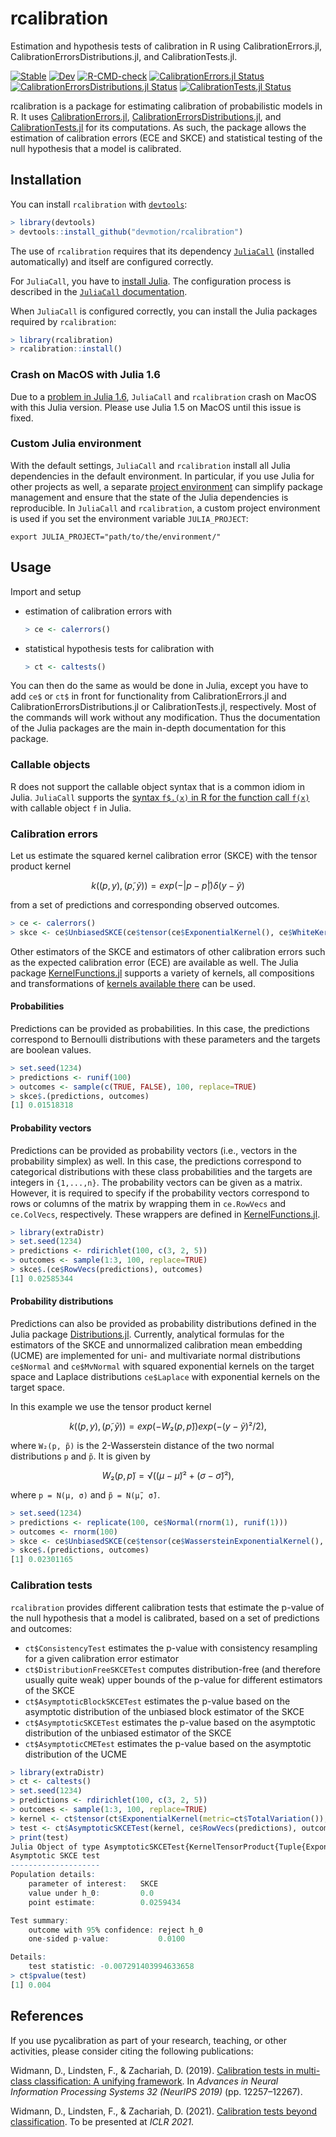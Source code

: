 # rcalibration

Estimation and hypothesis tests of calibration in R using CalibrationErrors.jl,
CalibrationErrorsDistributions.jl, and CalibrationTests.jl.

[![Stable](https://img.shields.io/badge/Julia%20docs-stable-blue.svg)](https://devmotion.github.io/CalibrationErrors.jl/stable)
[![Dev](https://img.shields.io/badge/Julia%20docs-dev-blue.svg)](https://devmotion.github.io/CalibrationErrors.jl/dev)
[![R-CMD-check](https://github.com/devmotion/rcalibration/workflows/R-CMD-check/badge.svg?branch=main)](https://github.com/devmotion/rcalibration/actions?query=workflow%3AR-CMD-check+branch%3Amain)
[![CalibrationErrors.jl Status](https://img.shields.io/github/workflow/status/devmotion/CalibrationErrors.jl/CI/main?label=CalibrationErrors.jl)](https://github.com/devmotion/CalibrationErrors.jl/actions?query=workflow%3ACI+branch%3Amain)
[![CalibrationErrorsDistributions.jl Status](https://img.shields.io/github/workflow/status/devmotion/CalibrationErrorsDistributions.jl/CI/main?label=CalibrationErrorsDistributions.jl)](https://github.com/devmotion/CalibrationErrorsDistributions.jl/actions?query=workflow%3ACI+branch%3Amain)
[![CalibrationTests.jl Status](https://img.shields.io/github/workflow/status/devmotion/CalibrationTests.jl/CI/main?label=CalibrationTests.jl)](https://github.com/devmotion/CalibrationTests.jl/actions?query=workflow%3ACI+branch%3Amain)

rcalibration is a package for estimating calibration of probabilistic models in R.
It uses [CalibrationErrors.jl](https://github.com/devmotion/CalibrationErrors.jl),
[CalibrationErrorsDistributions.jl](https://github.com/devmotion/CalibrationErrorsDistributions.jl),
and [CalibrationTests.jl](https://github.com/devmotion/CalibrationTests.jl) for its
computations. As such, the package allows the estimation of calibration errors (ECE and
SKCE) and statistical testing of the null hypothesis that a model is calibrated.

## Installation

You can install `rcalibration` with [`devtools`](https://devtools.r-lib.org/):

```R
> library(devtools)
> devtools::install_github("devmotion/rcalibration")
```

The use of `rcalibration` requires that its dependency
[`JuliaCall`](https://github.com/Non-Contradiction/JuliaCall) (installed automatically)
and itself are configured correctly.

For `JuliaCall`, you have to
[install Julia](https://github.com/Non-Contradiction/JuliaCall#installation).
The configuration process is described in the
[`JuliaCall` documentation](https://non-contradiction.github.io/JuliaCall/index.html).

When `JuliaCall` is configured correctly, you can install the Julia packages required by
`rcalibration`:

```R
> library(rcalibration)
> rcalibration::install()
```

### Crash on MacOS with Julia 1.6

Due to a [problem in Julia 1.6](https://github.com/JuliaLang/julia/issues/40246), `JuliaCall`
and `rcalibration` crash on MacOS with this Julia version. Please use Julia 1.5 on MacOS
until this issue is fixed.

### Custom Julia environment

With the default settings, `JuliaCall` and `rcalibration` install all Julia dependencies
in the default environment. In particular, if you use Julia for other projects as well,
a separate [project environment](https://pkgdocs.julialang.org/v1/environments/) can
simplify package management and ensure that the state of the Julia dependencies is
reproducible. In `JuliaCall` and `rcalibration`, a custom project environment is used if
you set the environment variable `JULIA_PROJECT`:

```shell
export JULIA_PROJECT="path/to/the/environment/"
```

## Usage

Import and setup

- estimation of calibration errors with
  ```R
  > ce <- calerrors()
  ```
- statistical hypothesis tests for calibration with
  ```R
  > ct <- caltests()
  ```

You can then do the same as would be done in Julia, except you have to add
`ce$` or `ct$` in front for functionality
from CalibrationErrors.jl and CalibrationErrorsDistributions.jl or
CalibrationTests.jl, respectively. Most of the commands will work without
any modification. Thus the documentation of the Julia packages are the main
in-depth documentation for this package.

### Callable objects

R does not support the callable object syntax that is a common idiom in Julia.
`JuliaCall` supports the
[syntax `f$.(x)` in R for the function call `f(x)`](https://github.com/Non-Contradiction/JuliaCall/pull/118#issuecomment-534203455)
with callable object `f` in Julia.

### Calibration errors

Let us estimate the squared kernel calibration error (SKCE) with the tensor
product kernel
```math
k((p, y), (p̃, ỹ)) = exp(-|p - p̃|) δ(y - ỹ)
```
from a set of predictions and corresponding observed outcomes.

```R
> ce <- calerrors()
> skce <- ce$UnbiasedSKCE(ce$tensor(ce$ExponentialKernel(), ce$WhiteKernel()))
```

Other estimators of the SKCE and estimators of other calibration errors such
as the expected calibration error (ECE) are available as well. The Julia package
[KernelFunctions.jl](https://github.com/JuliaGaussianProcesses/KernelFunctions.jl)
supports a variety of kernels, all compositions and transformations of
[kernels available there](https://juliagaussianprocesses.github.io/KernelFunctions.jl/stable/kernels/)
can be used.

#### Probabilities

Predictions can be provided as probabilities. In this case, the
predictions correspond to Bernoulli distributions with these parameters and the
targets are boolean values.

```R
> set.seed(1234)
> predictions <- runif(100)
> outcomes <- sample(c(TRUE, FALSE), 100, replace=TRUE)
> skce$.(predictions, outcomes)
[1] 0.01518318
```

#### Probability vectors

Predictions can be provided as probability vectors (i.e., vectors in the probability
simplex) as well. In this case, the predictions correspond to categorical
distributions with these class probabilities and the targets are integers in `{1,...,n}`.
The probability vectors can be given as a matrix. However, it is
required to specify if the probability vectors correspond to rows or columns of the matrix
by wrapping them in `ce.RowVecs` and `ce.ColVecs`, respectively. These wrappers are defined
in [KernelFunctions.jl](https://github.com/JuliaGaussianProcesses/KernelFunctions.jl).

```R
> library(extraDistr)
> set.seed(1234)
> predictions <- rdirichlet(100, c(3, 2, 5))
> outcomes <- sample(1:3, 100, replace=TRUE)
> skce$.(ce$RowVecs(predictions), outcomes)
[1] 0.02585344
```

#### Probability distributions

Predictions can also be provided as probability distributions defined in the
Julia package [Distributions.jl](https://github.com/JuliaStats/Distributions.jl). Currently,
analytical formulas for the estimators of the SKCE and unnormalized calibration mean embedding
(UCME) are implemented for uni- and multivariate normal distributions `ce$Normal` and
`ce$MvNormal` with squared exponential kernels on the target space and Laplace distributions
`ce$Laplace` with exponential kernels on the target space.

In this example we use the tensor product kernel
```math
k((p, y), (p̃, ỹ)) = exp(-W₂(p, p̃)) exp(-(y - ỹ)²/2),
```
where `W₂(p, p̃)` is the 2-Wasserstein distance of the two normal distributions `p` and `p̃`.
It is given by
```math
W₂(p, p̃) = √((μ - μ̃)² + (σ - σ̃)²),
```
where `p = N(μ, σ)` and `p̃ = N(μ̃, σ̃)`.

```R
> set.seed(1234)
> predictions <- replicate(100, ce$Normal(rnorm(1), runif(1)))
> outcomes <- rnorm(100)
> skce <- ce$UnbiasedSKCE(ce$tensor(ce$WassersteinExponentialKernel(), ce$SqExponentialKernel()))
> skce$.(predictions, outcomes)
[1] 0.02301165
```

### Calibration tests

`rcalibration` provides different calibration tests that estimate the p-value of the null hypothesis
that a model is calibrated, based on a set of predictions and outcomes:
- `ct$ConsistencyTest` estimates the p-value with consistency resampling for a given calibration error estimator
- `ct$DistributionFreeSKCETest` computes distribution-free (and therefore usually quite weak) upper bounds of the p-value for different estimators of the SKCE
- `ct$AsymptoticBlockSKCETest` estimates the p-value based on the asymptotic distribution of the unbiased block estimator of the SKCE
- `ct$AsymptoticSKCETest` estimates the p-value based on the asymptotic distribution of the unbiased estimator of the SKCE
- `ct$AsymptoticCMETest` estimates the p-value based on the asymptotic distribution of the UCME

```R
> library(extraDistr)
> ct <- caltests()
> set.seed(1234)
> predictions <- rdirichlet(100, c(3, 2, 5))
> outcomes <- sample(1:3, 100, replace=TRUE)
> kernel <- ct$tensor(ct$ExponentialKernel(metric=ct$TotalVariation()), ct$WhiteKernel())
> test <- ct$AsymptoticSKCETest(kernel, ce$RowVecs(predictions), outcomes)
> print(test)
Julia Object of type AsymptoticSKCETest{KernelTensorProduct{Tuple{ExponentialKernel{TotalVariation}, WhiteKernel}}, Float64, Float64, Matrix{Float64}}.
Asymptotic SKCE test
--------------------
Population details:
    parameter of interest:   SKCE
    value under h_0:         0.0
    point estimate:          0.0259434

Test summary:
    outcome with 95% confidence: reject h_0
    one-sided p-value:           0.0100

Details:
    test statistic: -0.007291403994633658
> ct$pvalue(test)
[1] 0.004
```

## References

If you use pycalibration as part of your research, teaching, or other activities,
please consider citing the following publications:

Widmann, D., Lindsten, F., & Zachariah, D. (2019). [Calibration tests in multi-class
classification: A unifying framework](https://proceedings.neurips.cc/paper/2019/hash/1c336b8080f82bcc2cd2499b4c57261d-Abstract.html). In
*Advances in Neural Information Processing Systems 32 (NeurIPS 2019)* (pp. 12257–12267).

Widmann, D., Lindsten, F., & Zachariah, D. (2021).
[Calibration tests beyond classification](https://openreview.net/forum?id=-bxf89v3Nx).
To be presented at *ICLR 2021*.
